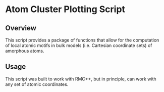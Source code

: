 Atom Cluster Plotting Script
============================

Overview
--------

This script provides a package of functions that allow for the computation of local atomic motifs in bulk models (i.e. Cartesian coordinate sets) of amorphous atoms.

Usage
-----

This script was built to work with RMC++, but in principle, can work with any set of atomic coordinates.